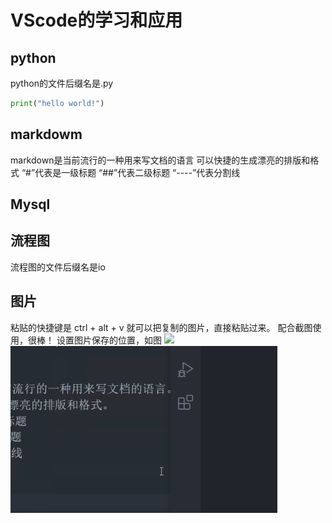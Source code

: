 # VScode的学习和应用
## python
python的文件后缀名是.py
```py
print("hello world!")
```
## markdowm
markdown是当前流行的一种用来写文档的语言
可以快捷的生成漂亮的排版和格式
“#”代表是一级标题
“##”代表二级标题
“----”代表分割线
## Mysql
## 流程图
流程图的文件后缀名是io
## 图片
粘贴的快捷键是
ctrl + alt + v
就可以把复制的图片，直接粘贴过来。
配合截图使用，很棒！
设置图片保存的位置，如图
![](2020-08-31-22-10-33.png)
![](图片/2020-08-31-22-23-18.png)